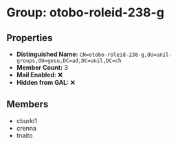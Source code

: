 # Group: otobo-roleid-238-g

## Properties

- **Distinguished Name:** `CN=otobo-roleid-238-g,OU=unil-groups,OU=gesu,DC=ad,DC=unil,DC=ch`
- **Member Count:** 3
- **Mail Enabled:** ❌
- **Hidden from GAL:** ❌

## Members

- cburki1
- crenna
- tnaito
